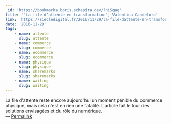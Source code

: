 ```yaml
---
_id: 'https://bookmarks.boris.schapira.dev/?niSqag'
title: '"La file d’attente en transformation", Valentina Candeloro'
link: 'https://siecledigital.fr/2016/11/29/la-file-dattente-en-transformation/'
date: '2016-11-29'
tags:
    - name: attente
      slug: attente
    - name: commerce
      slug: commerce
    - name: ecommerce
      slug: ecommerce
    - name: physique
      slug: physique
    - name: sharemarks
      slug: sharemarks
    - name: waiting
      slug: waiting
---
```


La file d'attente reste encore aujourd'hui un moment pénible du commerce
physique, mais cela n'est en rien une fatalité. L'article fait le tour des
solutions envisagées et du rôle du numérique. <br>&#8212;
<a href="https://bookmarks.boris.schapira.dev/?niSqag" title="Permalink">Permalink</a>

